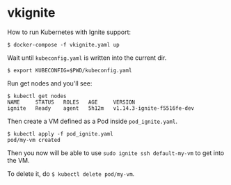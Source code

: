 # vkignite

How to run Kubernetes with Ignite support:

`$ docker-compose -f vkignite.yaml up`

Wait until `kubeconfig.yaml` is written into the current dir.

`$ export KUBECONFIG=$PWD/kubeconfig.yaml`

Run get nodes and you'll see:

```
$ kubectl get nodes
NAME     STATUS   ROLES   AGE     VERSION
ignite   Ready    agent   5h12m   v1.14.3-ignite-f5516fe-dev
```
Then create a VM defined as a Pod inside `pod_ignite.yaml`.
```
$ kubectl apply -f pod_ignite.yaml
pod/my-vm created
```

Then you now will be able to use `sudo ignite ssh default-my-vm` to get into the VM.

To delete it, do `$ kubectl delete pod/my-vm`.
